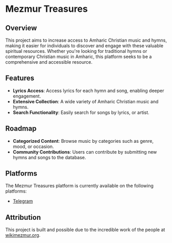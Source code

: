 # Mezmur Treasures

## Overview

This project aims to increase access to Amharic Christian music and hymns, making it easier for individuals to discover and engage with these valuable spiritual resources. Whether you're looking for traditional hymns or contemporary Christian music in Amharic, this platform seeks to be a comprehensive and accessible resource.

## Features

- **Lyrics Access**: Access lyrics for each hymn and song, enabling deeper engagement.
- **Extensive Collection**: A wide variety of Amharic Christian music and hymns.
- **Search Functionality**: Easily search for songs by lyrics, or artist.

## Roadmap
- **Categorized Content**: Browse music by categories such as genre, mood, or occasion.
- **Community Contributions**: Users can contribute by submitting new hymns and songs to the database.

## Platforms

The Mezmur Treasures platform is currently available on the following platforms:

- [Telegram](https://t.me/mezmur_treasures_bot)

## Attribution
This project is built and possible due to the incredible work of the people at [wikimezmur.org](https://wikimezmur.org/).
